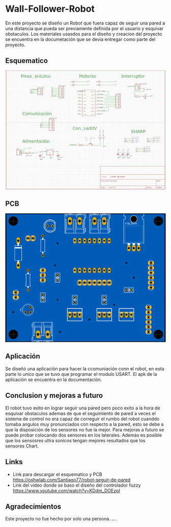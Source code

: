 
# Wall-Follower-Robot
En este proyecto se diseño un Robot que fuera capaz de seguir una pared a una distancia que pueda ser previamente definida por el usuario y esquivar obstaculos. Los materiales usasdos para el diseño y creacion del proyecto se encuentra en la documetación que se devia entregar como parte del proyecto.


## Esquematico
![Alt text](docs/esquematico.png)

## PCB
![Alt text](docs/placa.png)

## Aplicación
Se diseñó una aplicación para hacer la ccomuniación conn el robot, en esta parte lo unico que se tuvo que programar el modulo USART. El apk de la aplicación se encuentra en la documentación.

## Conclusion y mejoras a futuro


El robot tuvo exito en lograr seguir una pared pero poco exito a la hora de esquivar obstaculos ademas de que el seguimiento de pared a veces el sistema de control no era capaz de correguir el rumbo del robot cuanddo tomaba angulos muy pronunciados con respecto a la pared, esto se debe a que la disposición de los sensores no fue la mejor. Para mejoras a futuro se puede probar colocando dos sensores en los laterales. Además es posible que los sensosres ultra sonicos tengan mejores resultados que los sensores Chart.

## Links
 - Link para descargar el esquematico y  PCB https://oshwlab.com/Santiago77/robot-seguir-de-pared
 - Link del video donde se baso el diseño del controlador fuzzy https://www.youtube.com/watch?v=KDdm_DOEzpI


## Agradecimientos
Este proyecto no fue hecho por solo una persona......
